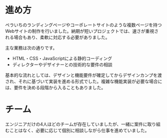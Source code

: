 # 進め方

ペラいちのランディングページやコーポレートサイトのような複数ページを持つWebサイトの制作を行いました。納期が短いプロジェクトでは、速さが重視される場合もあり、柔軟に対応する必要がありました。

主な業務は次の通りです。

- HTML・CSS・JavaScriptによる静的コーディング
- ディレクターやデザイナーとの技術的な要件の相談

基本的な流れとしては、デザインと機能要件が確定してからデザインカンプを渡され、それに基づいて実装を進める形式でした。複雑な機能実装が必要な場合には、要件を決める段階から入ることもありました。

# チーム

エンジニアだけの4人ほどのチームが存在していましたが、一緒に案件に取り組むことはなく、必要に応じて個別に相談しながら仕事を進めていました。